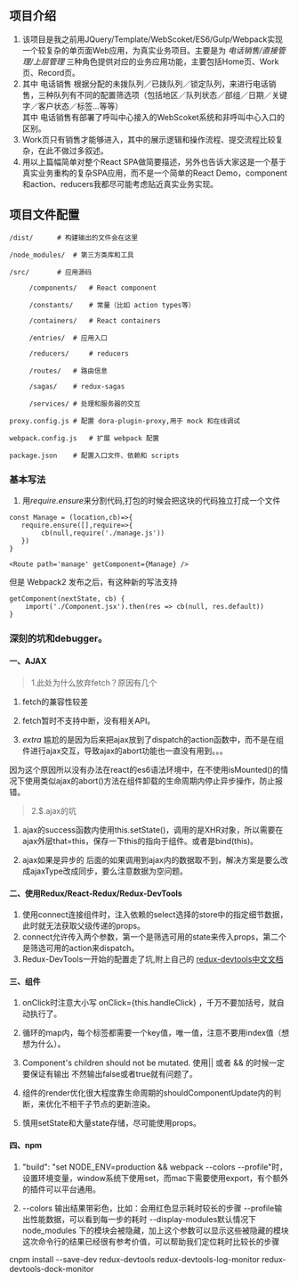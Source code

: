 ## 项目介绍

1. 该项目是我之前用JQuery/Template/WebScoket/ES6/Gulp/Webpack实现一个较复杂的单页面Web应用，为真实业务项目。主要是为 *电话销售/直接管理/上层管理* 三种角色提供对应的业务应用功能，主要包括Home页、Work页、Record页。  
2. 其中 电话销售 根据分配的未拨队列／已拨队列／锁定队列，来进行电话销售，三种队列有不同的配置筛选项（包括地区／队列状态／部组／日期／关键字／客户状态／标签...等等）  
其中 电话销售有部署了呼叫中心接入的WebScoket系统和非呼叫中心入口的区别。  
3. Work页只有销售才能够进入，其中的展示逻辑和操作流程、提交流程比较复杂，在此不做过多叙述。  
4. 用以上篇幅简单对整个React SPA做简要描述，另外也告诉大家这是一个基于真实业务重构的复杂SPA应用，而不是一个简单的React Demo，component和action、reducers我都尽可能考虑贴近真实业务实现。

## 项目文件配置

```
/dist/		# 构建输出的文件会在这里

/node_modules/	# 第三方类库和工具

/src/		# 应用源码

     /components/	# React component
     
     /constants/	# 常量（比如 action types等）
     
     /containers/	# React containers
     
     /entries/ 	# 应用入口
     
     /reducers/ 	# reducers
     
     /routes/	# 路由信息
     
     /sagas/	# redux-sagas
     
     /services/	# 处理和服务器的交互
     
proxy.config.js	# 配置 dora-plugin-proxy,用于 mock 和在线调试

webpack.config.js	# 扩展 webpack 配置

package.json	# 配置入口文件、依赖和 scripts
```

### 基本写法

1. 用*require.ensure*来分割代码,打包的时候会把这块的代码独立打成一个文件

```
const Manage = (location,cb)=>{
   require.ensure([],require=>{
        cb(null,require('./manage.js'))
   })
}

<Route path='manage' getComponent={Manage} />
```

但是 Webpack2 发布之后，有这种新的写法支持

```
getComponent(nextState, cb) {
    import('./Component.jsx').then(res => cb(null, res.default))
}
```

### 深刻的坑和debugger。

#### 一、AJAX

> 1.此处为什么放弃fetch？原因有几个

1. fetch的兼容性较差

2. fetch暂时不支持中断，没有相关API。

3. *extra* 尴尬的是因为后来把ajax放到了dispatch的action函数中，而不是在组件进行ajax交互，导致ajax的abort功能也一直没有用到。。。

因为这个原因所以没有办法在react的es6语法环境中，在不使用isMounted()的情况下使用类似ajax的abort()方法在组件卸载的生命周期内停止异步操作，防止报错。

> 2.$.ajax的坑

1. ajax的success函数内使用this.setState()，调用的是XHR对象，所以需要在ajax外层that=this，保存一下this的指向于组件。或者是bind(this)。

2. ajax如果是异步的 后面的如果调用到ajax内的数据取不到，解决方案是要么改成ajaxType改成同步，要么注意数据为空问题。

#### 二、使用Redux/React-Redux/Redux-DevTools

1. 使用connect连接组件时，注入依赖的select选择的store中的指定细节数据，此时就无法获取父级传递的props。
2. connect允许传入两个参数，第一个是筛选可用的state来传入props，第二个是筛选可用的action来dispatch。
3. Redux-DevTools一开始的配置走了坑,附上自己的 [redux-devtools中文文档](https://github.com/94dreamer/Note/tree/master/redux-devtools全攻略)

#### 三、组件

1. onClick时注意大小写 onClick={this.handleClick} ，千万不要加括号，就自动执行了。

2. 循环的map内，每个标签都需要一个key值，唯一值，注意不要用index值（想想为什么）。

3. Component's children should not be mutated. 使用|| 或者 && 的时候一定要保证有输出 不然输出false或者true就有问题了。

4. 组件的render优化很大程度靠生命周期的shouldComponentUpdate内的判断，来优化不相干子节点的更新渲染。

5. 慎用setState和大量state存储，尽可能使用props。

#### 四、npm

1. "build": "set NODE_ENV=production && webpack --colors --profile"时，设置环境变量，window系统下使用set，而mac下需要使用export，有个额外的插件可以平台通用。

2. --colors 输出结果带彩色，比如：会用红色显示耗时较长的步骤
--profile输出性能数据，可以看到每一步的耗时
--display-modules默认情况下 node_modules 下的模块会被隐藏，加上这个参数可以显示这些被隐藏的模块 这次命令行的结果已经很有参考价值，可以帮助我们定位耗时比较长的步骤

cnpm install --save-dev redux-devtools redux-devtools-log-monitor redux-devtools-dock-monitor